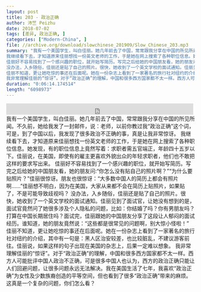 ```yaml
---
layout: post
title: 203 - 政治正确
author: 沛竺 Peizhu
date: 2018-07-02
tags: [差异, 政治正确, ]
categories: ["Modern-China", ]
file: //archive.org/download/slowchinese_201909/Slow_Chinese_203.mp3
summary: "我有一个美国学生，叫白佳丽。她几年前去了中国，常常跟我分享在中国的所见所闻。不久前，她给我发了一封邮件，说：老师，以前你教过我“政治正确”这个词，可是，到了中国以后，我发现了很多政治不正确的事，真是让我非常惊讶。  
我继续看下去，才知道原来佳丽想找一份英文老师的工作，于是她在网上搜索了各种职位信息。她发现，有的职位信息上竟然写着：求职者需五官端正，年龄四十五岁以下。佳丽说，在美国，即使有的雇主更喜欢外貌出众的年轻求职者，他们也不敢把这样的要求写出来。  
佳丽好不容易找到了一个感兴趣的职位，就开始写简历。写完之后给她的中国朋友看，她的朋友问:“你怎么没有贴自己的照片啊？”“为什么要贴照片？”佳丽很惊讶。朋友也很惊讶：“大多数中国人的简历上都会有照片啊……”佳丽想不明白，因为在美国，大家从来都不会在简历上贴照片，如果贴了，不是可能导致歧视吗？  
没办法，入乡随俗，佳丽还是贴了自己的照片。很快，她收到了一个英文学校的面试通知。佳丽见到了面试官，让她没有想到的是，面试官竟然问了她很多涉及个人隐私的问题，比如：你结婚了吗？你有男朋友吗？打算在中国长期居住吗？面试完，佳丽跟她的中国朋友分享了这段让人郁闷的面试经历。谁知道，她的朋友竟然说：“这些都是很常见的问题啊，别大惊小怪啦！”  
佳丽不知道，更让她吃惊的事还在后面呢。她在一份杂志上看到了一家著名的旅行社对纽约的介绍，其中有一句是：黑人区治安较差，也比较脏乱，不建议游客前往。佳丽说，如果这样的句子出现在美国的杂志上，后果一定难以想象。  
我非常理解佳丽的“惊讶”。对于“政治正确”的理解，中国和很多西方国家都不太一样。西方人可能批评中国人政治不正确，可是很多中国人也认为，西方的政治正确只能让人们回避问题，让很多问题永远无法解决。我在美国生活了七年，我喜欢“政治正确”为女性及少数族裔创造的平等空间，但也看到了很多“政治正确”带来的麻烦。这真是一个复杂的问题，你们怎么看？"
duration: "0:06:14.174514"
length: "6098973"
---
```


<iframe src="https://archive.org/embed/slowchinese_201909/Slow_Chinese_203.mp3" width="500" height="30" frameborder="0" webkitallowfullscreen="true" mozallowfullscreen="true" allowfullscreen></iframe>
我有一个美国学生，叫白佳丽。她几年前去了中国，常常跟我分享在中国的所见所闻。不久前，她给我发了一封邮件，说：老师，以前你教过我“政治正确”这个词，可是，到了中国以后，我发现了很多政治不正确的事，真是让我非常惊讶。  
我继续看下去，才知道原来佳丽想找一份英文老师的工作，于是她在网上搜索了各种职位信息。她发现，有的职位信息上竟然写着：求职者需五官端正，年龄四十五岁以下。佳丽说，在美国，即使有的雇主更喜欢外貌出众的年轻求职者，他们也不敢把这样的要求写出来。  
佳丽好不容易找到了一个感兴趣的职位，就开始写简历。写完之后给她的中国朋友看，她的朋友问:“你怎么没有贴自己的照片啊？”“为什么要贴照片？”佳丽很惊讶。朋友也很惊讶：“大多数中国人的简历上都会有照片啊……”佳丽想不明白，因为在美国，大家从来都不会在简历上贴照片，如果贴了，不是可能导致歧视吗？  
没办法，入乡随俗，佳丽还是贴了自己的照片。很快，她收到了一个英文学校的面试通知。佳丽见到了面试官，让她没有想到的是，面试官竟然问了她很多涉及个人隐私的问题，比如：你结婚了吗？你有男朋友吗？打算在中国长期居住吗？面试完，佳丽跟她的中国朋友分享了这段让人郁闷的面试经历。谁知道，她的朋友竟然说：“这些都是很常见的问题啊，别大惊小怪啦！”  
佳丽不知道，更让她吃惊的事还在后面呢。她在一份杂志上看到了一家著名的旅行社对纽约的介绍，其中有一句是：黑人区治安较差，也比较脏乱，不建议游客前往。佳丽说，如果这样的句子出现在美国的杂志上，后果一定难以想象。  
我非常理解佳丽的“惊讶”。对于“政治正确”的理解，中国和很多西方国家都不太一样。西方人可能批评中国人政治不正确，可是很多中国人也认为，西方的政治正确只能让人们回避问题，让很多问题永远无法解决。我在美国生活了七年，我喜欢“政治正确”为女性及少数族裔创造的平等空间，但也看到了很多“政治正确”带来的麻烦。这真是一个复杂的问题，你们怎么看？